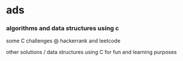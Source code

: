 # ads
### algorithms and data structures using c

some C challenges @ hackerrank and leetcode

other solutions / data structures using C for fun and learning purposes
